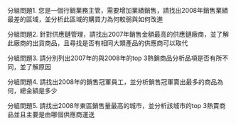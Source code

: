 分組問題1. 您是一個行銷業務主管，需要增加業績銷售，請找出2008年銷售業績最差的區域，並分析此區域的購買力為何較弱與如何改進

分組問題2. 針對供應鏈管理，請找出2007年銷售金額最高的供應鏈廠商，並了解此廠商的出貨商品，且尋找是否有相同大類產品的供應商可以取代

分組問題3. 請分別列出2007年的與2008年的top 3熱銷商品分析品項是否有所不同，並了解原因

分組問題4. 請找出2008年的銷售冠軍員工，並分析銷售冠軍賣出最多的商品為何，總金額是多少

分組問題5. 請找出2008年東區銷售量最高的城市，並分析該城市的top 3熱賣商品並且主要是由哪個供應商運送




